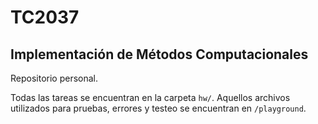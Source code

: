 # TC2037
## Implementación de Métodos Computacionales

Repositorio personal. 

Todas las tareas se encuentran en la carpeta `hw/`. Aquellos archivos utilizados para pruebas, errores y testeo se encuentran en `/playground`.
